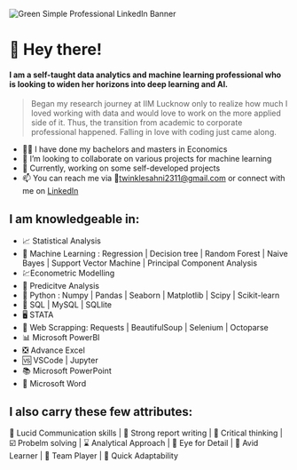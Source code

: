 ![Green Simple Professional LinkedIn Banner](https://user-images.githubusercontent.com/99166745/177132765-b978b74a-bf13-44d6-99d6-37ef8d89334a.png)

# 👋 Hey there!
#### I am a self-taught data analytics and machine learning professional who is looking to widen her horizons into deep learning and AI. 
> Began my research journey at IIM Lucknow only to realize how much I loved working with data and would love to work on the more applied side of it. Thus, the transition from academic to corporate professional happened. Falling in love with coding just came along.
- :woman_student: I have done my bachelors and masters in Economics
- 👀 I’m looking to collaborate on various projects for machine learning
- 💞️ Currently, working on some self-developed projects
- 📫 You can reach me via :email:[twinklesahni2311@gmail.com](mailto:twinklesahni2311@example.com)
  or connect with me on [LinkedIn](https://www.linkedin.com/in/twinklesahni2311/)
  
## I am knowledgeable in:

- :chart_with_upwards_trend: Statistical Analysis
- 🤖 Machine Learning : Regression | Decision tree | Random Forest | Naive Bayes | Support Vector Machine | Principal Component Analysis
- :chart:Econometric Modelling
- :bookmark_tabs: Predicitve Analysis
- 🐍 Python : Numpy | Pandas | Seaborn | Matplotlib | Scipy | Scikit-learn
- 🐬 SQL | MySQL | SQLlite
- 🖥️ STATA
- 🔡 Web Scrapping: Requests | BeautifulSoup | Selenium | Octoparse
- :bar_chart: Microsoft PowerBI
- :negative_squared_cross_mark: Advance Excel 
- :vs: VSCode | Jupyter
- :books: Microsoft PowerPoint
- :memo: Microsoft Word

## I also carry these few attributes:
:calling: Lucid Communication skills | :notebook_with_decorative_cover: Strong report writing | 🤔 Critical thinking | ☑️ Probelm solving | :hourglass: Analytical Approach | 👀 Eye for Detail | :closed_book: Avid Learner | :two_women_holding_hands: Team Player | :twisted_rightwards_arrows: Quick Adaptability



<!---
Twinklesahni23/Twinklesahni23 is a ✨ special ✨ repository because its `README.md` (this file) appears on your GitHub profile.
You can click the Preview link to take a look at your changes.
--->
